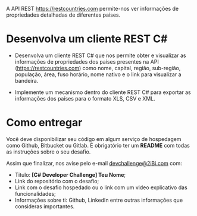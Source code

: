A API REST https://restcountries.com permite-nos ver informações de propriedades detalhadas de diferentes países.

# Desenvolva um cliente REST C#
* Desenvolva um cliente REST C# que nos permite obter e visualizar as informações de propriedades dos países presentes na API (https://restcountries.com) como nome, capital, região, sub-região, população, área, fuso horário, nome nativo e o link para visualizar a bandeira. 

* Implemente um mecanismo dentro do cliente REST C# para exportar as informações dos países para o formato XLS, CSV e XML. 

# Como entregar
Você deve disponibilizar seu código em algum serviço de hospedagem como Github, Bitbucket ou Gitlab.
É obrigatório ter um **README** com todas as instruções sobre o seu desafio.

Assim que finalizar, nos avise pelo e-mail devchallenge@2iBi.com com:
* Titulo: **[C# Developer Challenge] Teu Nome**;
* Link do repositório com o desafio;
* Link com o desafio hospedado ou o link com um video explicativo das funcionalidades;
* Informações sobre ti: Github, LinkedIn entre outras informações que consideras importantes.
